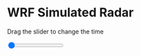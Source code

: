 <h1>WRF Simulated Radar</h1>
<p>Drag the slider to change the time</p>

<div class="slidecontainer">
<input oninput='setImage(this)' class="slider" type="range" min="0" max="37" value="0" step="1" />
<img id='img'/>
</div>

<script>
var img = document.getElementById('img');
var img_array = ['/assets/images/wrf/rf_wrfout_d01_2020-06-20_12:00:00.png',
'/assets/images/wrf/rf_wrfout_d01_2020-06-20_13:00:00.png',
'/assets/images/wrf/rf_wrfout_d01_2020-06-20_14:00:00.png',
'/assets/images/wrf/rf_wrfout_d01_2020-06-20_15:00:00.png',
'/assets/images/wrf/rf_wrfout_d01_2020-06-20_16:00:00.png',
'/assets/images/wrf/rf_wrfout_d01_2020-06-20_17:00:00.png',
'/assets/images/wrf/rf_wrfout_d01_2020-06-20_18:00:00.png',
'/assets/images/wrf/rf_wrfout_d01_2020-06-20_19:00:00.png',
'/assets/images/wrf/rf_wrfout_d01_2020-06-20_20:00:00.png',
'/assets/images/wrf/rf_wrfout_d01_2020-06-20_21:00:00.png',
'/assets/images/wrf/rf_wrfout_d01_2020-06-20_22:00:00.png',
'/assets/images/wrf/rf_wrfout_d01_2020-06-20_23:00:00.png',
'/assets/images/wrf/rf_wrfout_d01_2020-06-21_00:00:00.png',
'/assets/images/wrf/rf_wrfout_d01_2020-06-21_01:00:00.png',
'/assets/images/wrf/rf_wrfout_d01_2020-06-21_02:00:00.png',
'/assets/images/wrf/rf_wrfout_d01_2020-06-21_03:00:00.png',
'/assets/images/wrf/rf_wrfout_d01_2020-06-21_04:00:00.png',
'/assets/images/wrf/rf_wrfout_d01_2020-06-21_05:00:00.png',
'/assets/images/wrf/rf_wrfout_d01_2020-06-21_06:00:00.png',
'/assets/images/wrf/rf_wrfout_d01_2020-06-21_07:00:00.png',
'/assets/images/wrf/rf_wrfout_d01_2020-06-21_08:00:00.png',
'/assets/images/wrf/rf_wrfout_d01_2020-06-21_09:00:00.png',
'/assets/images/wrf/rf_wrfout_d01_2020-06-21_10:00:00.png',
'/assets/images/wrf/rf_wrfout_d01_2020-06-21_11:00:00.png',
'/assets/images/wrf/rf_wrfout_d01_2020-06-21_12:00:00.png',
'/assets/images/wrf/rf_wrfout_d01_2020-06-21_13:00:00.png',
'/assets/images/wrf/rf_wrfout_d01_2020-06-21_14:00:00.png',
'/assets/images/wrf/rf_wrfout_d01_2020-06-21_15:00:00.png',
'/assets/images/wrf/rf_wrfout_d01_2020-06-21_16:00:00.png',
'/assets/images/wrf/rf_wrfout_d01_2020-06-21_17:00:00.png',
'/assets/images/wrf/rf_wrfout_d01_2020-06-21_18:00:00.png',
'/assets/images/wrf/rf_wrfout_d01_2020-06-21_19:00:00.png',
'/assets/images/wrf/rf_wrfout_d01_2020-06-21_20:00:00.png',
'/assets/images/wrf/rf_wrfout_d01_2020-06-21_21:00:00.png',
'/assets/images/wrf/rf_wrfout_d01_2020-06-21_22:00:00.png',
'/assets/images/wrf/rf_wrfout_d01_2020-06-21_23:00:00.png',
'/assets/images/wrf/rf_wrfout_d01_2020-06-22_00:00:00.png',];
function setImage(obj)
{
        var value = obj.value;
        img.src = img_array[value];

}
</script>

